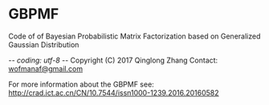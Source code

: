 # GBPMF
Code of of Bayesian Probabilistic Matrix Factorization based on Generalized Gaussian Distribution

 -*- coding: utf-8 -*-
 Copyright (C) 2017 Qinglong Zhang
 Contact:  wofmanaf@gmail.com
 
 For more information about the GBPMF see:
 http://crad.ict.ac.cn/CN/10.7544/issn1000-1239.2016.20160582 
 
